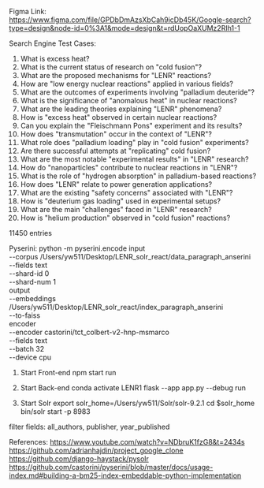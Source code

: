 Figma Link:
https://www.figma.com/file/GPDbDmAzsXbCah9icDb45K/Google-search?type=design&node-id=0%3A1&mode=design&t=rdUopOaXUMz2RIh1-1

Search Engine Test Cases:
1. What is excess heat?
2. What is the current status of research on "cold fusion"?
3. What are the proposed mechanisms for "LENR" reactions?
4. How are "low energy nuclear reactions" applied in various fields?
5. What are the outcomes of experiments involving "palladium deuteride"?
6. What is the significance of "anomalous heat" in nuclear reactions?
7. What are the leading theories explaining "LENR" phenomena?
8. How is "excess heat" observed in certain nuclear reactions?
9. Can you explain the "Fleischmann Pons" experiment and its results?
10. How does "transmutation" occur in the context of "LENR"?
11. What role does "palladium loading" play in "cold fusion" experiments?
12. Are there successful attempts at "replicating" cold fusion?
13. What are the most notable "experimental results" in "LENR" research?
14. How do "nanoparticles" contribute to nuclear reactions in "LENR"?
15. What is the role of "hydrogen absorption" in palladium-based reactions?
16. How does "LENR" relate to power generation applications?
17. What are the existing "safety concerns" associated with "LENR"?
18. How is "deuterium gas loading" used in experimental setups?
19. What are the main "challenges" faced in "LENR" research?
20. How is "helium production" observed in "cold fusion" reactions?

11450 entries

Pyserini:
python -m pyserini.encode input \
  --corpus /Users/yw511/Desktop/LENR_solr_react/data_paragraph_anserini \
  --fields text \
  --shard-id 0 \
  --shard-num 1 \
output \
  --embeddings /Users/yw511/Desktop/LENR_solr_react/index_paragraph_anserini \
  --to-faiss \
encoder \
  --encoder castorini/tct_colbert-v2-hnp-msmarco \
  --fields text \
  --batch 32 \
  --device cpu

1. Start Front-end
npm start run

2. Start Back-end
conda activate LENR1
flask --app app.py --debug run

3. Start Solr
export solr_home=/Users/yw511/Solr/solr-9.2.1
cd $solr_home
bin/solr start -p 8983

filter fields: all_authors, publisher, year_published

References:
https://www.youtube.com/watch?v=NDbruK1fzG8&t=2434s
https://github.com/adrianhajdin/project_google_clone
https://github.com/django-haystack/pysolr
https://github.com/castorini/pyserini/blob/master/docs/usage-index.md#building-a-bm25-index-embeddable-python-implementation